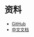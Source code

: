 # 资料
  * [GitHub](https://github.com/cloudwu/skynet)
  * [中文文档](https://github.com/cloudwu/skynet/wiki)